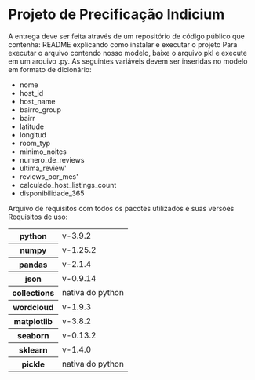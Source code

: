 # Projeto de Precificação Indicium

A entrega deve ser feita através de um repositório de código público que contenha:
README explicando como instalar e executar o projeto
Para executar o arquivo contendo nosso modelo, baixe o arquivo pkl e execute em um arquivo .py.
As seguintes variáveis devem ser inseridas no modelo em formato de dicionário:
* nome
* host_id
* host_name
* bairro_group
* bairr
* latitude
* longitud
* room_typ
* minimo_noites
* numero_de_reviews
* ultima_review'
* reviews_por_mes'
* calculado_host_listings_count
* disponibilidade_365


Arquivo de requisitos com todos os pacotes utilizados e suas versões
Requisitos de uso:
<table>
    <tr><th>python</th><td> v-3.9.2</td></th></tr>
    <tr><th>numpy</th><td> v-1.25.2</td></tr>
    <tr><th>pandas</th><td> v-2.1.4</td></tr>
    <tr><th>json</th><td> v-0.9.14</td></tr>
    <tr><th>collections </th><td> nativa do python</td></tr>
    <tr><th>wordcloud </th><td> v-1.9.3</td></tr>
    <tr><th>matplotlib</th><td> v-3.8.2</td></tr>
    <tr><th>seaborn</th><td> v-0.13.2</td></tr>
    <tr><th>sklearn</th><td> v-1.4.0</td></tr>
    <tr><th>pickle</th><td> nativa do python</td></tr>
</table>

